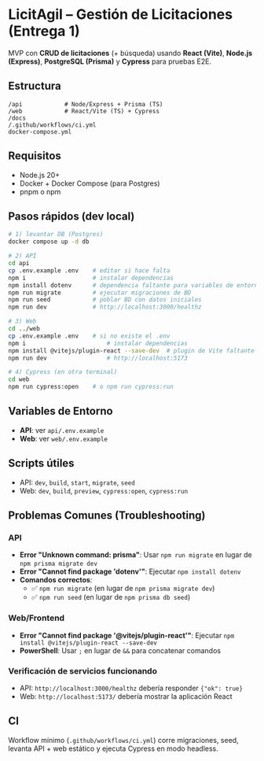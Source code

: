 # LicitAgil – Gestión de Licitaciones (Entrega 1)

MVP con **CRUD de licitaciones** (+ búsqueda) usando **React (Vite)**, **Node.js (Express)**, **PostgreSQL (Prisma)** y **Cypress** para pruebas E2E.

## Estructura
```
/api            # Node/Express + Prisma (TS)
/web            # React/Vite (TS) + Cypress
/docs
/.github/workflows/ci.yml
docker-compose.yml
```
## Requisitos
- Node.js 20+
- Docker + Docker Compose (para Postgres)
- pnpm o npm

## Pasos rápidos (dev local)
```bash
# 1) levantar DB (Postgres)
docker compose up -d db

# 2) API
cd api
cp .env.example .env    # editar si hace falta
npm i                   # instalar dependencias
npm install dotenv      # dependencia faltante para variables de entorno
npm run migrate         # ejecutar migraciones de BD
npm run seed            # poblar BD con datos iniciales
npm run dev             # http://localhost:3000/healthz

# 3) Web
cd ../web
cp .env.example .env    # si no existe el .env
npm i                       # instalar dependencias
npm install @vitejs/plugin-react --save-dev  # plugin de Vite faltante
npm run dev                 # http://localhost:5173

# 4) Cypress (en otra terminal)
cd web
npm run cypress:open    # o npm run cypress:run
```

## Variables de Entorno
- **API**: ver `api/.env.example`
- **Web**: ver `web/.env.example`

## Scripts útiles
- API: `dev`, `build`, `start`, `migrate`, `seed`
- Web: `dev`, `build`, `preview`, `cypress:open`, `cypress:run`

## Problemas Comunes (Troubleshooting)

### API
- **Error "Unknown command: prisma"**: Usar `npm run migrate` en lugar de `npm prisma migrate dev`
- **Error "Cannot find package 'dotenv'"**: Ejecutar `npm install dotenv`
- **Comandos correctos**:
  - ✅ `npm run migrate` (en lugar de `npm prisma migrate dev`)
  - ✅ `npm run seed` (en lugar de `npm prisma db seed`)

### Web/Frontend
- **Error "Cannot find package '@vitejs/plugin-react'"**: Ejecutar `npm install @vitejs/plugin-react --save-dev`
- **PowerShell**: Usar `;` en lugar de `&&` para concatenar comandos

### Verificación de servicios funcionando
- API: `http://localhost:3000/healthz` debería responder `{"ok": true}`
- Web: `http://localhost:5173/` debería mostrar la aplicación React

## CI
Workflow mínimo (`.github/workflows/ci.yml`) corre migraciones, seed, levanta API + web estático y ejecuta Cypress en modo headless.
